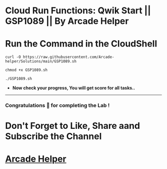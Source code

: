 # Cloud Run Functions: Qwik Start || GSP1089 || By Arcade Helper
# Run the Command in the CloudShell
```
curl -O https://raw.githubusercontent.com/Arcade-helper/Solutions/main/GSP1089.sh

chmod +x GSP1089.sh

./GSP1089.sh
```

* **Now check your progress, You will get score for all tasks..**
---

### Congratulations 🎉 for completing the Lab !

# Don't Forget to Like, Share aand Subscribe the Channel

# [Arcade Helper](https://www.youtube.com/@ArcadeHelper1418)
